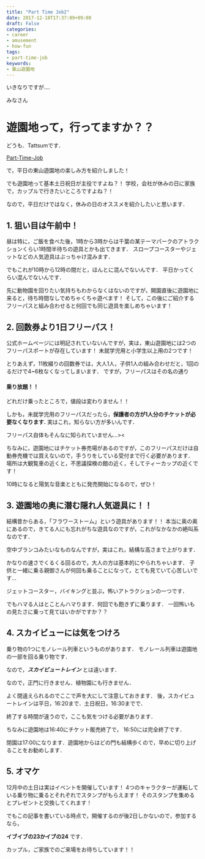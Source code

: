 ```yaml
---
title: "Part Time Job2"
date: 2017-12-18T17:37:09+09:00
draft: False
categories:
- career
- amusement
- how-fun
tags:
- part-time-job
keywords:
- 東山遊園地
---
```


いきなりですが....

みなさん

# 遊園地って，行ってますか？？

どうも．Tattsumです．

[Part-Time-Job](http://tattsum.com/2017/12/part-time-job/)

で，平日の東山遊園地の楽しみ方を紹介しました！

でも遊園地って基本土日祝日が主役ですよね？！
学校，会社が休みの日に家族で，カップルで行きたいところですよね？！

なので，平日だけではなく，休みの日のオススメを紹介したいと思います．

## 1. 狙い目は午前中！
昼は特に，ご飯を食べた後，1時から3時からは千葉の某テーマパークのアトラクションくらい1時間半待ちの遊具とかも出てきます．
スロープコースターやジェットなどの人気遊具はぶっちゃけ混みます．

でもこれが10時から12時の間だと，ほんとに混んでないんです．
平日かってくらい混んでないんです．

先に動物園を回りたい気持ちもわからなくはないのですが，開園直後に遊園地に来ると，待ち時間なしでめちゃくちゃ遊べます！
そして，この後にご紹介するフリーパスと組み合わせると何回でも同じ遊具を楽しめちゃいます！

## 2. 回数券より1日フリーパス！
公式ホームページには明記されていないんですが，実は，東山遊園地には2つのフリーパスポートが存在しています！
未就学児用と小学生以上用の2つです！

とりあえず，11枚綴りの回数券では，大人1人，子供1人の組み合わせだと，1回のるだけで4~6枚なくなってしまいます．
ですが，フリーパスはその名の通り

#### 乗り放題！！
どれだけ乗ったところで，値段は変わりません！！

しかも，未就学児用のフリーパスだったら，**保護者の方が1人分のチケットが必要なくなります.**
実はこれ，知らない方が多いんです．

フリーパス自体もそんなに知られていません...><

ちなみに，遊園地にはチケット券売場があるのですが，このフリーパスだけは自動券売機では買えないので，手うりをしている受付まで行く必要があります．
場所は大観覧車の近くと，不思議探検の館の近く，そしてティーカップの近くです！

10時になると陽気な音楽とともに発売開始になるので，ぜひ！

## 3. 遊園地の奥に潜む隠れ人気遊具に！！
結構昔からある，「フラワーストーム」という遊具があります！！
本当に奥の奥にあるので，きてる人にも忘れがちな遊具なのですが，これがなかなかの絶叫系なのです．

空中ブランコみたいなものなんですが，実はこれ，結構な高さまで上がります．

かなりの速さでくるくる回るので，大人の方は基本的にやられちゃいます．
子供と一緒に乗る親御さんが何回も乗ることになって，とても見ていて心苦しいです...

ジェットコースター，バイキングと並ぶ，怖いアトラクションの一つです．

でもハマる人はとことんハマります．何回でも飽きずに乗ります．
一回怖いもの見たさに乗って見てはいかがですか？？

## 4. スカイビューには気をつけろ
乗り物の1つにモノレール列車というものがあります．
モノレール列車は遊園地の一部を回る乗り物です．

なので，***スカイビュートレイン*** とは違います．

なので，正門に行きません．植物園にも行きません．

よく間違えられるのでここで声を大にして注意しておきます．
後，スカイビュートレインは平日，16:20まで．土日祝日，16:30までで．

終了する時間が違うので，ここも気をつける必要があります．

ちなみに遊園地は16:40にチケット販売終了で，
16:50には完全終了です．

閉園は17:00になります．遊園地からはどの門も結構歩くので，早めに切り上げることをお勧めします．

## 5. オマケ
12月中の土日は実はイベントを開催しています！
4つのキャラクターが運転している乗り物に乗るとそれぞれでスタンプがもらえます！
そのスタンプを集めるとプレゼントと交換してくれます！

でもこの記事を書いている時点で，開催するのが後2日しかないので，参加するなら，

**イブイブの23かイブの24** です．

カップル，ご家族でのご来場をお待ちしています！！
